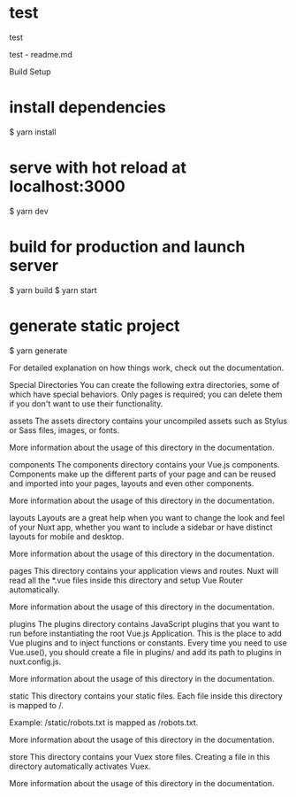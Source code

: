 # test
test

test - readme.md

Build Setup
# install dependencies
$ yarn install

# serve with hot reload at localhost:3000
$ yarn dev

# build for production and launch server
$ yarn build
$ yarn start

# generate static project
$ yarn generate


For detailed explanation on how things work, check out the documentation.

Special Directories
You can create the following extra directories, some of which have special behaviors. Only pages is required; you can delete them if you don't want to use their functionality.

assets
The assets directory contains your uncompiled assets such as Stylus or Sass files, images, or fonts.

More information about the usage of this directory in the documentation.

components
The components directory contains your Vue.js components. Components make up the different parts of your page and can be reused and imported into your pages, layouts and even other components.

More information about the usage of this directory in the documentation.

layouts
Layouts are a great help when you want to change the look and feel of your Nuxt app, whether you want to include a sidebar or have distinct layouts for mobile and desktop.

More information about the usage of this directory in the documentation.

pages
This directory contains your application views and routes. Nuxt will read all the *.vue files inside this directory and setup Vue Router automatically.

More information about the usage of this directory in the documentation.

plugins
The plugins directory contains JavaScript plugins that you want to run before instantiating the root Vue.js Application. This is the place to add Vue plugins and to inject functions or constants. Every time you need to use Vue.use(), you should create a file in plugins/ and add its path to plugins in nuxt.config.js.

More information about the usage of this directory in the documentation.

static
This directory contains your static files. Each file inside this directory is mapped to /.

Example: /static/robots.txt is mapped as /robots.txt.

More information about the usage of this directory in the documentation.

store
This directory contains your Vuex store files. Creating a file in this directory automatically activates Vuex.

More information about the usage of this directory in the documentation.
